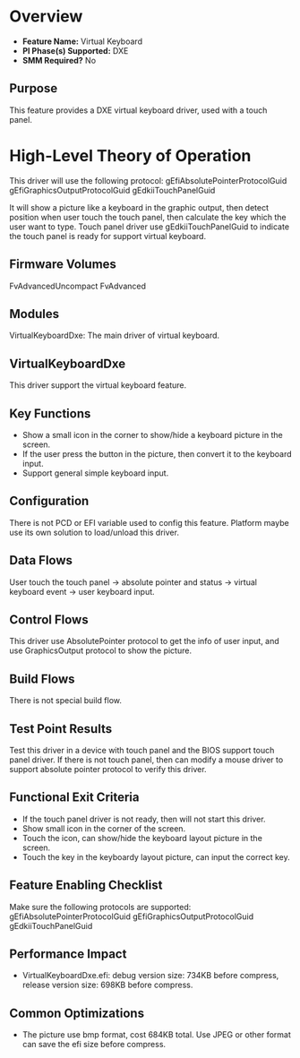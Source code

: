 # Overview
* **Feature Name:** Virtual Keyboard
* **PI Phase(s) Supported:** DXE
* **SMM Required?** No

## Purpose
This feature provides a DXE virtual keyboard driver, used with a touch panel.

# High-Level Theory of Operation
This driver will use the following protocol:
  gEfiAbsolutePointerProtocolGuid
  gEfiGraphicsOutputProtocolGuid
  gEdkiiTouchPanelGuid

It will show a picture like a keyboard in the graphic output, then detect
position when user touch the touch panel, then calculate the key which the
user want to type.
Touch panel driver use gEdkiiTouchPanelGuid to indicate the touch panel is ready for support virtual keyboard.

## Firmware Volumes
FvAdvancedUncompact
FvAdvanced

## Modules
VirtualKeyboardDxe: The main driver of virtual keyboard.

## VirtualKeyboardDxe
This driver support the virtual keyboard feature.

## Key Functions
* Show a small icon in the corner to show/hide a keyboard picture in the screen.
* If the user press the button in the picture, then convert it to the keyboard input.
* Support general simple keyboard input.

## Configuration
There is not PCD or EFI variable used to config this feature.
Platform maybe use its own solution to load/unload this driver.

## Data Flows
User touch the touch panel -> absolute pointer and status -> virtual keyboard event -> user keyboard input.

## Control Flows
This driver use AbsolutePointer protocol to get the info of user input, and use GraphicsOutput protocol to show the picture.

## Build Flows
There is not special build flow.

## Test Point Results
Test this driver in a device with touch panel and the BIOS support touch panel driver.
If there is not touch panel, then can modify a mouse driver to support absolute pointer protocol to verify this driver.

## Functional Exit Criteria
* If the touch panel driver is not ready, then will not start this driver.
* Show small icon in the corner of the screen.
* Touch the icon, can show/hide the keyboard layout picture in the screen.
* Touch the key in the keyboardy layout picture, can input the correct key.

## Feature Enabling Checklist
Make sure the following protocols are supported:
  gEfiAbsolutePointerProtocolGuid
  gEfiGraphicsOutputProtocolGuid
  gEdkiiTouchPanelGuid

## Performance Impact
* VirtualKeyboardDxe.efi: debug version size: 734KB before compress, release version size: 698KB before compress.

## Common Optimizations
* The picture use bmp format, cost 684KB total. Use JPEG or other format can save the efi size before compress.
